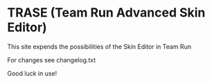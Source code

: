 # TRASE (Team Run Advanced Skin Editor)

This site expends the possibilities of the Skin Editor in Team Run

For changes see changelog.txt

Good luck in use!
